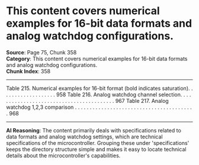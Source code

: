 # This content covers numerical examples for 16-bit data formats and analog watchdog configurations.

**Source**: Page 75, Chunk 358  
**Category**: This content covers numerical examples for 16-bit data formats and analog watchdog configurations.  
**Chunk Index**: 358

---

Table 215. Numerical examples for 16-bit format (bold indicates saturation). . . . . . . . . . . . . . . . . . . 958
Table 216. Analog watchdog channel selection. . . . . . . . . . . . . . . . . . . . . . . . . . . . . . . . . . . . . . . . . 967
Table 217. Analog watchdog 1,2,3 comparison . . . . . . . . . . . . . . . . . . . . . . . . . . . . . . . . . . . . . . . . . 968

---

**AI Reasoning**: The content primarily deals with specifications related to data formats and analog watchdog settings, which are technical specifications of the microcontroller. Grouping these under 'specifications' keeps the directory structure simple and makes it easy to locate technical details about the microcontroller's capabilities.
